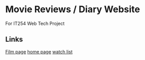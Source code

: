 # Movie Reviews / Diary Website

For IT254 Web Tech Project

## Links 
[Film page](https://vinayakj02.github.io/Movie-site-IT254/FilmPage/Film.html)
[home page](https://vinayakj02.github.io/Movie-site-IT254/homepage/homepage.html)
[watch list](https://vinayakj02.github.io/Movie-site-IT254/watchlist-page/watchlist.html)
